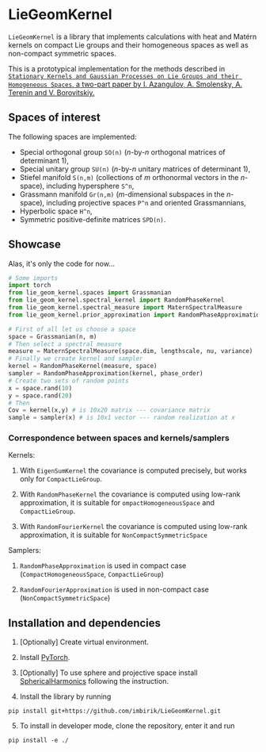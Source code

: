 # LieGeomKernel

`LieGeomKernel` is a library that implements calculations with heat and Matérn kernels
on compact Lie groups and their homogeneous spaces as well as non-compact symmetric spaces.

This is a prototypical implementation for the methods described in [`Stationary Kernels and Gaussian Processes on Lie Groups
and their Homogeneous Spaces`, a two-part paper by I. Azangulov, A. Smolensky, A. Terenin and V. Borovitskiy.](link)

## Spaces of interest
The following spaces are implemented:
- Special orthogonal group `SO(n)` (*n*-by-*n* orthogonal matrices of determinant 1),
- Special unitary group `SU(n)` (*n*-by-*n* unitary matrices of determinant 1),
- Stiefel manifold `S(n,m)` (collections of *m* orthonormal vectors in the *n*-space), including hypersphere `S^n`,
- Grassmann manifold `Gr(n,m)` (*m*-dimensional subspaces in the *n*-space), including projective spaces `P^n` and oriented Grassmannians,
- Hyperbolic space `H^n`,
- Symmetric positive-definite matrices `SPD(n)`.

## Showcase

Alas, it's only the code for now...

```python
# Some imports
import torch
from lie_geom_kernel.spaces import Grassmanian
from lie_geom_kernel.spectral_kernel import RandomPhaseKernel
from lie_geom_kernel.spectral_measure import MaternSpectralMeasure
from lie_geom_kernel.prior_approximation import RandomPhaseApproximation

# First of all let us choose a space
space = Grassmanian(n, m)
# Then select a spectral measure
measure = MaternSpectralMeasure(space.dim, lengthscale, nu, variance)
# Finally we create kernel and sampler
kernel = RandomPhaseKernel(measure, space)
sampler = RandomPhaseApproximation(kernel, phase_order)
# Create two sets of random points
x = space.rand(10)
y = space.rand(20)
# Then
Cov = kernel(x,y) # is 10x20 matrix --- covariance matrix 
sample = sampler(x) # is 10x1 vector --- random realization at x
```

### Correspondence between spaces and kernels/samplers
Kernels:

1. With ```EigenSumKernel``` the covariance is computed precisely, but works only for ```CompactLieGroup```. 

2. With ```RandomPhaseKernel``` the covariance is computed using low-rank approximation, it is suitable for ```ompactHomogeneousSpace``` and ```CompactLieGroup```.

3. With ```RandomFourierKernel``` the covariance is computed using low-rank approximation, it is suitable for ```NonCompactSymmetricSpace```

Samplers:

1. ```RandomPhaseApproximation``` is used in compact case (```CompactHomogeneousSpace```, ```CompactLieGroup```)

2. ```RandomFourierApproximation``` is used in non-compact case (```NonCompactSymmetricSpace```)

## Installation and dependencies

1. [Optionally] Create virtual environment.

2. Install [PyTorch](https://pytorch.org/get-started/locally/).

3. [Optionally] To use sphere and projective space install [SphericalHarmonics](https://github.com/vdutor/SphericalHarmonics) following the instruction.

4. Install the library by running
```
pip install git+https://github.com/imbirik/LieGeomKernel.git
```

5. To install in developer mode, clone the repository, enter it and run
```
pip install -e ./
```

